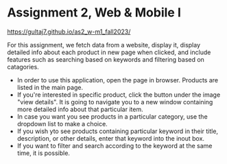 # Assignment 2, Web & Mobile I

https://gultaj7.github.io/as2_w-m1_fall2023/

For this assignment, we fetch data from a website, display it, display detailed info about each product in new page when clicked, and include features such as searching based on keywords and filtering based on catagories. 

- In order to use this application, open the page in browser. Products are listed in the main page.
- If you're interested in specific product, click the button under the image "view details". It is going to navigate you to a new window containing more detailed info about that particular item. 
- In case you want you see products in a particular category, use the dropdown list to make a choice. 
- If you wish yto see products containing particular keyword in their title, description, or other details, enter that keyword into the inout box. 
- If you want to filter and search according to the keyword at the same time, it is possible. 







